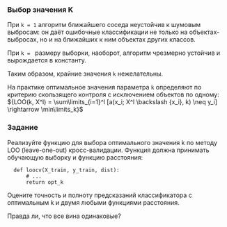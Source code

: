 ### Выбор значения K

При `k = 1` алгоритм ближайшего соседа неустойчив к шумовым выбросам: он даёт ошибочные классификации не только
на объектах-выбросах, но и на ближайших к ним объектах других классов.

При `k = ` размеру выборки, наоборот, алгоритм чрезмерно устойчив и вырождается в константу.

Таким образом, крайние значения `k` нежелательны.

На практике оптимальное значения параметра `k` определяют по критерию скользящего контроля с исключением объектов по одному:
${LOO(k, X^l) = \sum\limits_{i=1}^l [a(x_i; X^l \backslash {x_i}, k) \neq y_i] \rightarrow \min\limits_k}$

### Задание

Реализуйте функцию для выбора оптимального значения k по методу
LOO (leave-one-out) кросс-валидации. Функция должна принимать обучающую выборку и функцию расстояния:
      
      def loocv(X_train, y_train, dist):
          # ...
          return opt_k

Оцените точность и полноту предсказаний классификатора с оптимальным k и двумя любыми функциями расстояния.

Правда ли, что все вина одинаковые?
